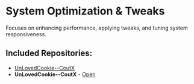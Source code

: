 # System Optimization & Tweaks

Focuses on enhancing performance, applying tweaks, and tuning system responsiveness.

## Included Repositories:

- [UnLovedCookie--CoutX](UnLovedCookie--CoutX.Name)
- **UnLovedCookie--CoutX** - [Open](./UnLovedCookie--CoutX)
